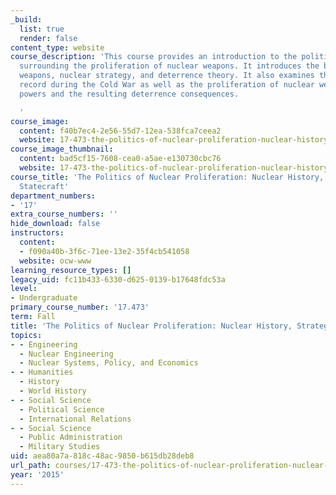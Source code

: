 ```yaml
---
_build:
  list: true
  render: false
content_type: website
course_description: 'This course provides an introduction to the politics and theories
  surrounding the proliferation of nuclear weapons. It introduces the basics of nuclear
  weapons, nuclear strategy, and deterrence theory. It also examines the historical
  record during the Cold War as well as the proliferation of nuclear weapons to regional
  powers and the resulting deterrence consequences.

  '
course_image:
  content: f40b7ec4-2e56-55d7-12ea-538fca7ceea2
  website: 17-473-the-politics-of-nuclear-proliferation-nuclear-history-strategy-and-statecraft-fall-2015
course_image_thumbnail:
  content: bad5cf15-7608-cea0-a5ae-e130730cbc76
  website: 17-473-the-politics-of-nuclear-proliferation-nuclear-history-strategy-and-statecraft-fall-2015
course_title: 'The Politics of Nuclear Proliferation: Nuclear History, Strategy, and
  Statecraft'
department_numbers:
- '17'
extra_course_numbers: ''
hide_download: false
instructors:
  content:
  - f090a40b-3f6c-71ee-13e2-35f4cb541058
  website: ocw-www
learning_resource_types: []
legacy_uid: fc11b433-6330-d625-0139-b17648fdc53a
level:
- Undergraduate
primary_course_number: '17.473'
term: Fall
title: 'The Politics of Nuclear Proliferation: Nuclear History, Strategy, and Statecraft'
topics:
- - Engineering
  - Nuclear Engineering
  - Nuclear Systems, Policy, and Economics
- - Humanities
  - History
  - World History
- - Social Science
  - Political Science
  - International Relations
- - Social Science
  - Public Administration
  - Military Studies
uid: aea80a7a-818c-48ac-9850-b615db28deb8
url_path: courses/17-473-the-politics-of-nuclear-proliferation-nuclear-history-strategy-and-statecraft-fall-2015
year: '2015'
---
```

